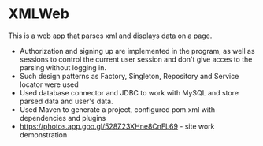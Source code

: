 # XMLWeb
This is a web app that parses xml and displays data on a page.

- Authorization and signing up are implemented in the program, as well as sessions to control the current user session and don't give acces to the parsing without logging in.
- Such design patterns as Factory, Singleton, Repository and Service locator were used
- Used database connector and JDBC to work with MySQL and store parsed data and user's data.
- Used Maven to generate a project, configured pom.xml with dependencies and plugins
- https://photos.app.goo.gl/528Z23XHne8CnFL69 - site work demonstration
